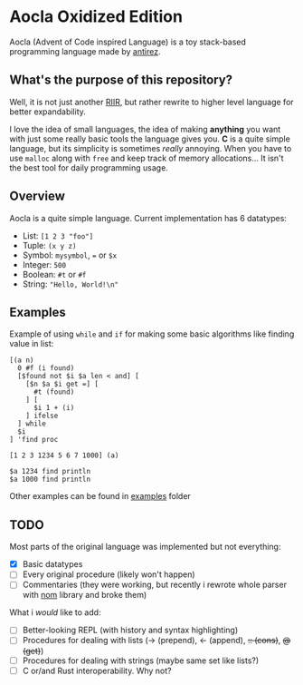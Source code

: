 # Aocla Oxidized Edition

Aocla (Advent of Code inspired Language) is a toy stack-based programming language made by [antirez](https://github.com/antirez).

## What's the purpose of this repository?

Well, it is not just another [RIIR](https://transitiontech.ca/random/RIIR), but rather rewrite to higher level language for better expandability.

I love the idea of small languages, the idea of making **anything** you want with just some really basic tools the language gives you.
**C** is a quite simple language, but its simplicity is sometimes *really* annoying.
When you have to use `malloc` along with `free` and keep track of memory allocations... It isn't the best tool for daily programming usage.

## Overview

Aocla is a quite simple language. Current implementation has 6 datatypes:
 * List: `[1 2 3 "foo"]`
 * Tuple: `(x y z)`
 * Symbol: `mysymbol`, `=` or `$x`
 * Integer: `500`
 * Boolean: `#t` or `#f`
 * String: `"Hello, World!\n"`

## Examples

Example of using `while` and `if` for making some basic algorithms like finding value in list:

```aocla
[(a n)
  0 #f (i found)
  [$found not $i $a len < and] [
    [$n $a $i get =] [
      #t (found)
    ] [
      $i 1 + (i)
    ] ifelse
  ] while
  $i
] 'find proc

[1 2 3 1234 5 6 7 1000] (a)

$a 1234 find println
$a 1000 find println
```

Other examples can be found in [examples](examples/) folder

## TODO

Most parts of the original language was implemented but not everything:
- [x] Basic datatypes
- [ ] Every original procedure (likely won't happen)
- [ ] Commentaries (they were working, but recently i rewrote whole parser with [nom](https://github.com/rust-bakery/nom) library and broke them)

What i *would* like to add:
- [ ] Better-looking REPL (with history and syntax highlighting)
- [ ] Procedures for dealing with lists (-> (prepend), <- (append), ~~:: (cons)~~, ~~@ (get)~~)
- [ ] Procedures for dealing with strings (maybe same set like lists?)
- [ ] C or/and Rust interoperability. Why not?
